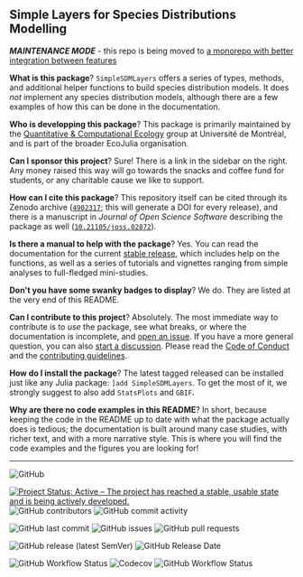 ## Simple Layers for Species Distributions Modelling

***MAINTENANCE MODE*** - this repo is being moved to [a monorepo with better integration between features](https://github.com/PoisotLab/SpeciesDistributionToolkit.jl)

**What is this package**? `SimpleSDMLayers` offers a series of types, methods,
and additional helper functions to build species distribution models. It does
*not* implement any species distribution models, although there are a few
examples of how this can be done in the documentation.

**Who is developping this package**? This package is primarily maintained by the
[Quantitative & Computational Ecology][qce] group at Université de Montréal, and
is part of the broader EcoJulia organisation.

[qce]: https://poisotlab.io/

**Can I sponsor this project**? Sure! There is a link in the sidebar on the right.
Any money raised this way will go towards the snacks and coffee fund for students,
or any charitable cause we like to support.

**How can I cite this package**? This repository itself can be cited through its
Zenodo archive ([`4902317`][zendoi]; this will generate a DOI for every
release), and there is a manuscript in *Journal of Open Science Software*
describing the package as well ([`10.21105/joss.02872`][jossdoi]).

[zendoi]: https://zenodo.org/record/4902317
[jossdoi]: https://joss.theoj.org/papers/10.21105/joss.02872

**Is there a manual to help with the package**? Yes. You can read the
documentation for the current [stable release][stable], which includes help on
the functions, as well as a series of tutorials and vignettes ranging from
simple analyses to full-fledged mini-studies.

[stable]: https://ecojulia.github.io/SimpleSDMLayers.jl/stable/

**Don't you have some swanky badges to display**? We do. They are listed at the
very end of this README.

**Can I contribute to this project**? Absolutely. The most immediate way to
contribute is to *use* the package, see what breaks, or where the documentation
is incomplete, and [open an issue]. If you have a more general question, you can
also [start a discussion]. Please read the [Code of Conduct][CoC] and the
[contributing guidelines][contr].

[CoC]: https://github.com/EcoJulia/SimpleSDMLayers.jl/blob/master/CODE_OF_CONDUCT.md
[contr]: https://github.com/EcoJulia/SimpleSDMLayers.jl/blob/master/CONTRIBUTING.md
[open an issue]: https://github.com/EcoJulia/SimpleSDMLayers.jl/issues
[start a discussion]: https://github.com/EcoJulia/SimpleSDMLayers.jl/discussions

**How do I install the package**? The latest tagged released can be installed
just like any Julia package: `]add SimpleSDMLayers`. To get the most of it, we
strongly suggest to also add `StatsPlots` and `GBIF`.

**Why are there no code examples in this README**? In short, because keeping the
code in the README up to date with what the package actually does is tedious;
the documentation is built around many case studies, with richer text, and with
a more narrative style. This is where you will find the code examples and the
figures you are looking for!

---

![GitHub](https://img.shields.io/github/license/EcoJulia/SimpleSDMLayers.jl)

[![Project Status: Active – The project has reached a stable, usable state and is being actively developed.](https://www.repostatus.org/badges/latest/active.svg)](https://www.repostatus.org/#active) ![GitHub contributors](https://img.shields.io/github/contributors/EcoJulia/SimpleSDMLayers.jl) ![GitHub commit activity](https://img.shields.io/github/commit-activity/m/EcoJulia/SimpleSDMLayers.jl)

![GitHub last commit](https://img.shields.io/github/last-commit/EcoJulia/SimpleSDMLayers.jl) ![GitHub issues](https://img.shields.io/github/issues-raw/EcoJulia/SimpleSDMLayers.jl) ![GitHub pull requests](https://img.shields.io/github/issues-pr-raw/EcoJulia/SimpleSDMLayers.jl)

![GitHub release (latest SemVer)](https://img.shields.io/github/v/release/EcoJulia/SimpleSDMLayers.jl?sort=semver) ![GitHub Release Date](https://img.shields.io/github/release-date/EcoJulia/SimpleSDMLayers.jl)

![GitHub Workflow Status](https://img.shields.io/github/workflow/status/EcoJulia/SimpleSDMLayers.jl/CI?label=CI%20workflow) ![Codecov](https://img.shields.io/codecov/c/github/EcoJulia/SimpleSDMLayers.jl) ![GitHub Workflow Status](https://img.shields.io/github/workflow/status/EcoJulia/SimpleSDMLayers.jl/Documentation?label=Documentation%20workflow)
